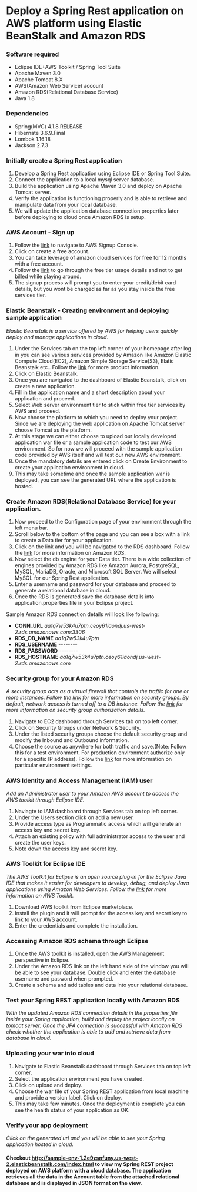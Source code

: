 # Deploy a Spring Rest application on AWS platform using Elastic BeanStalk and Amazon RDS

### Software required
* Eclipse IDE+AWS Toolkit / Spring Tool Suite
* Apache Maven 3.0
* Apache Tomcat 8.X
* AWS(Amazon Web Service) account
* Amazon RDS(Relational Database Service)
* Java 1.8

### Dependencies
* Spring(MVC) 4.1.8.RELEASE
* Hibernate 3.6.9.Final
* Lombok 1.16.18
* Jackson 2.7.3

### Initially create a Spring Rest application
1. Develop a Spring Rest application using Eclipse IDE or Spring Tool Suite.
2. Connect the application to a local mysql server database.
3. Build the application using Apache Maven 3.0 and deploy on Apache Tomcat server.
4. Verify the application is functioning properly and is able to retrieve and manipulate data from your local database.
5. We will update the application database connection properties later before deploying to cloud once Amazon RDS is setup.

### AWS Account - Sign up
1. Follow the [link](https://aws.amazon.com/console) to navigate to AWS Signup Console.
2. Click on create a free account. 
3. You can take leverage of amazon cloud services for free for 12 months with a free account.
4. Follow the [link](https://aws.amazon.com/free/) to go through the free tier usage details and not to get billed while playing around.
5. The signup process will prompt you to enter your credit/debit card details, but you wont be charged as far as you stay inside the free services tier.

### Elastic Beanstalk - Creating environment and deploying sample application
*Elastic Beanstalk is a service offered by AWS for helping users quickly deploy and manage applications in cloud.*

1. Under the Services tab on the top left corner of your homepage after log in you can see various services provided by Amazon like Amazon Elastic Compute Cloud(EC2), Amazon Simple Storage Service(S3), Elatic Beanstalk etc.. Follow the [link](https://aws.amazon.com/products/) for more product information.
2. Click on Elastic Beanstalk.
3. Once you are navigated to the dashboard of Elastic Beanstalk, click on create a new application.
4. Fill in the application name and a short description about your application and proceed.
5. Select Web server environment tier to stick within free tier services by AWS and proceed.
6. Now choose the platform to which you need to deploy your project. Since we are deploying the web application on Apache Tomcat server choose Tomcat as the platform.
7. At this stage we can either choose to upload our locally developed application war file or a sample application code to test our AWS environment. So for now we will proceed with the sample application code provided by AWS itself and will test our new AWS environment.
8. Once the mandatory details are entered click on Create Environment to create your application environment in cloud.
9. This may take sometime and once the sample application war is deployed, you can see the generated URL where the application is hosted.

### Create Amazon RDS(Relational Database Service) for your application.
1. Now proceed to the Configuration page of your environment through the left menu bar.
2. Scroll below to the bottom of the page and you can see a box with a link to create a Data tier for your application.
3. Click on the link and you will be navigated to the RDS dashboard. Follow the [link](https://aws.amazon.com/rds/) for more information on Amazon RDS.
4. Now select the db engine for your Data tier. There is a wide collection of engines provided by Amazon RDS like Amazon Aurora, PostgreSQL, MySQL, MariaDB, Oracle, and Microsoft SQL Server. We will select MySQL for our Spring Rest application.
5. Enter a username and password for your database and proceed to generate a relational database in cloud.
6. Once the RDS is generated save the database details into application.properties file in your Eclipse project.

Sample Amazon RDS connection details will look like following:

* **CONN_URL**    *aa1q7w53k4u7ptn.ceoy61iaondj.us-west-2.rds.amazonaws.com:3306*
* **RDS_DB_NAME** *aa1q7w53k4u7ptn*
* **RDS_USERNAME** --------
* **RDS_PASSWORD** --------
* **RDS_HOSTNAME** *aa1q7w53k4u7ptn.ceoy61iaondj.us-west-2.rds.amazonaws.com*

### Security group for your Amazon RDS
*A security group acts as a virtual firewall that controls the traffic for one or more instances. Follow the [link](http://docs.aws.amazon.com/AWSEC2/latest/UserGuide/using-network-security.html) for more information on security groups. By default, network access is turned off to a DB instance. Follow the [link](http://docs.aws.amazon.com/AmazonRDS/latest/UserGuide/Overview.RDSSecurityGroups.html) for more information on security group authorization details.*

1. Navigate to EC2 dashboard through Services tab on top left corner.
2. Click on Security Groups under Network & Security.
3. Under the listed security groups choose the default security group and modify the Inbound and Outbound information.
4. Choose the source as anywhere for both traffic and save.(Note: Follow this for a test environment. For production environment authorize only for a specific IP address). Follow the [link](http://docs.aws.amazon.com/AWSEC2/latest/UserGuide/authorizing-access-to-an-instance.html) for more information on particular environment settings.

### AWS Identity and Access Management (IAM) user
*Add an Administrator user to your Amazon AWS account to access the AWS toolkit through Eclipse IDE.*

1. Naviagte to IAM dashboard through Services tab on top left corner.
2. Under the Users section click on add a new user.
3. Provide access type as Programmatic access which will generate an access key and secret key.
4. Attach an existing policy with full administrator access to the user and create the user keys.
5. Note down the access key and secret key.

### AWS Toolkit for Eclipse IDE
*The AWS Toolkit for Eclipse is an open source plug-in for the Eclipse Java IDE that makes it easier for developers to develop, debug, and deploy Java applications using Amazon Web Services. Follow the [link](http://docs.aws.amazon.com/toolkit-for-eclipse/v1/user-guide/) for more information on AWS Toolkit.*

1. Download AWS toolkit from Eclipse marketplace.
2. Install the plugin and it will prompt for the access key and secret key to link to your AWS account.
3. Enter the credentials and complete the installation.

### Accessing Amazon RDS schema through Eclipse
1. Once the AWS toolkit is installed, open the AWS Management perspective in Eclipse.
2. Under the Amazon RDS link on the left hand side of the window you will be able to see your database. Double click and enter the database username and pasword when prompted.
3. Create a schema and add tables and data into your relational database.

### Test your Spring REST application locally with Amazon RDS
*With the updated Amazon RDS connection details in the properties file inside your Spring application, build and deploy the project locally on tomcat server. Once the JPA connection is successful with Amazon RDS check whether the application is able to add and retrieve data from database in cloud.*

### Uploading your war into cloud
1. Navigate to Elastic Beanstalk dashboard through Services tab on top left corner.
2. Select the application environment you have created.
3. Click on upload and deploy.
4. Choose the war file of your Spring REST application from local machine and provide a version label. Click on deploy.
5. This may take few minutes. Once the deployment is complete you can see the health status of your application as OK.

### Verify your app deployment
*Click on the generated url and you will be able to see your Spring application hosted in cloud.*

#### Checkout http://sample-env-1.2e9zsnfuny.us-west-2.elasticbeanstalk.com/index.html to view my Spring REST project deployed on AWS platform with a cloud database. The application retrieves all the data in the Account table from the attached relational database and is displayed in JSON format on the view.



